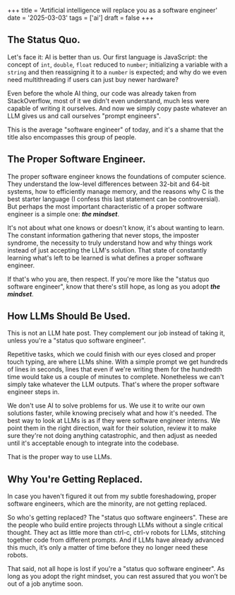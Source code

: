 +++
title = 'Artificial intelligence will replace you as a software engineer'
date = '2025-03-03'
tags = ['ai']
draft = false
+++
## The Status Quo.
Let's face it: AI is better than us. Our first language is JavaScript: the concept of `int`, `double`, `float` reduced to `number`; initializing a variable with a `string` and then reassigning it to a `number` is expected; and why do we even need multithreading if users can just buy newer hardware?

Even before the whole AI thing, our code was already taken from StackOverflow, most of it we didn't even understand, much less were capable of writing it ourselves. And now we simply copy paste whatever an LLM gives us and call ourselves "prompt engineers".

This is the average "software engineer" of today, and it's a shame that the title also encompasses this group of people.

## The Proper Software Engineer.
The proper software engineer knows the foundations of computer science. They understand the low-level differences between 32-bit and 64-bit systems, how to efficiently manage memory, and the reasons why C is the best starter language (I confess this last statement can be controversial). But perhaps the most important characteristic of a proper software engineer is a simple one: ___the mindset___.

It's not about what one knows or doesn't know, it's about wanting to learn. The constant information gathering that never stops, the imposter syndrome, the necessity to truly understand how and why things work instead of just accepting the LLM's solution. That state of constantly learning what's left to be learned is what defines a proper software engineer.

If that's who you are, then respect. If you're more like the "status quo software engineer", know that there's still hope, as long as you adopt ___the mindset___.

## How LLMs Should Be Used.
This is not an LLM hate post. They complement our job instead of taking it, unless you're a "status quo software engineer".

Repetitive tasks, which we could finish with our eyes closed and proper touch typing, are where LLMs shine. With a simple prompt we get hundreds of lines in seconds, lines that even if we're writing them for the hundredth time would take us a couple of minutes to complete. Nonetheless we can't simply take whatever the LLM outputs. That's where the proper software engineer steps in.

We don't use AI to solve problems for us. We use it to write our own solutions faster, while knowing precisely what and how it's needed. The best way to look at LLMs is as if they were software engineer interns. We point them in the right direction, wait for their solution, review it to make sure they're not doing anything catastrophic, and then adjust as needed until it's acceptable enough to integrate into the codebase.

That is the proper way to use LLMs.

## Why You're Getting Replaced.
In case you haven't figured it out from my subtle foreshadowing, proper software engineers, which are the minority, are not getting replaced.

So who's getting replaced? The "status quo software engineers". These are the people who build entire projects through LLMs without a single critical thought. They act as little more than ctrl-c, ctrl-v robots for LLMs, stitching together code from different prompts. And if LLMs have already advanced this much, it’s only a matter of time before they no longer need these robots.

That said, not all hope is lost if you're a "status quo software engineer". As long as you adopt the right mindset, you can rest assured that you won’t be out of a job anytime soon.